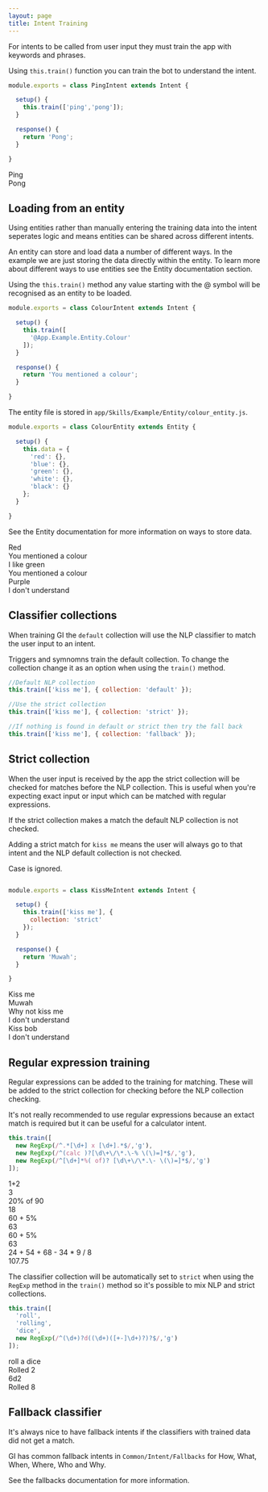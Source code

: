 ```yaml
---
layout: page
title: Intent Training
---
```


For intents to be called from user input they must train the app with keywords and phrases.

Using `this.train()` function you can train the bot to understand the intent.

~~~javascript
module.exports = class PingIntent extends Intent {

  setup() {
    this.train(['ping','pong']);
  }

  response() {
    return 'Pong';
  }

}
~~~

<div class="chat" markdown="0">
  <div class="user"><span>Ping</span></div>
  <div class="bot"><span>Pong</span></div>
</div>


## Loading from an entity

Using entities rather than manually entering the training data into the intent seperates logic and means entities can be shared across different intents.

An entity can store and load data a number of different ways. In the example we are just storing the data directly within the entity. To learn more about different ways to use entities see the Entity documentation section.

Using the `this.train()` method any value starting with the @ symbol will be recognised as an entity to be loaded.

~~~javascript
module.exports = class ColourIntent extends Intent {

  setup() {
    this.train([
      '@App.Example.Entity.Colour'
    ]);
  }

  response() {
    return 'You mentioned a colour';
  }

}
~~~

The entity file is stored in `app/Skills/Example/Entity/colour_entity.js`.

~~~javascript
module.exports = class ColourEntity extends Entity {

  setup() {
    this.data = {
      'red': {},
      'blue': {},
      'green': {},
      'white': {},
      'black': {}
    };
  }

}
~~~

See the Entity documentation for more information on ways to store data.

<div class="chat" markdown="0">
  <div class="user"><span>Red</span></div>
  <div class="bot"><span>You mentioned a colour</span></div>
  <div class="user"><span>I like green</span></div>
  <div class="bot"><span>You mentioned a colour</span></div>
  <div class="user"><span>Purple</span></div>
  <div class="bot"><span>I don't understand</span></div>
</div>



## Classifier collections

When training GI the `default` collection will use the NLP classifier to match the user input to an intent.

Triggers and symnomns train the default collection. To change the collection change it as an option when using the `train()` method.


~~~javascript
//Default NLP collection
this.train(['kiss me'], { collection: 'default' });

//Use the strict collection
this.train(['kiss me'], { collection: 'strict' });

//If nothing is found in default or strict then try the fall back
this.train(['kiss me'], { collection: 'fallback' });
~~~



## Strict collection

When the user input is received by the app the strict collection will be checked for matches before the NLP collection. This is useful when you're expecting exact input or input which can be matched with regular expressions.

If the strict collection makes a match the default NLP collection is not checked.

Adding a strict match for `kiss me` means the user will always go to that intent and the NLP default collection is not checked.

Case is ignored.

~~~javascript

module.exports = class KissMeIntent extends Intent {

  setup() {
    this.train(['kiss me'], {
      collection: 'strict'
    });
  }

  response() {
    return 'Muwah';
  }

}
~~~

<div class="chat" markdown="0">
  <div class="user"><span>Kiss me</span></div>
  <div class="bot"><span>Muwah</span></div>
  <div class="user"><span>Why not kiss me</span></div>
  <div class="bot"><span>I don't understand</span></div>
  <div class="user"><span>Kiss bob</span></div>
  <div class="bot"><span>I don't understand</span></div>
</div>


## Regular expression training

Regular expressions can be added to the training for matching. These will be added to the strict collection for checking before the NLP collection checking.

It's not really recommended to use regular expressions because an extact match is required but it can be useful for a calculator intent.

~~~javascript
this.train([
  new RegExp(/^.*[\d+] x [\d+].*$/,'g'),
  new RegExp(/^(calc )?[\d\+\/\*.\-% \(\)=]*$/,'g'),
  new RegExp(/^[\d+]*%( of)? [\d\+\/\*.\- \(\)=]*$/,'g')
]);
~~~


<div class="chat" markdown="0">
  <div class="user"><span>1+2</span></div>
  <div class="bot"><span>3</span></div>

  <div class="user"><span>20% of 90</span></div>
  <div class="bot"><span>18</span></div>

  <div class="user"><span>60 + 5%</span></div>
  <div class="bot"><span>63</span></div>

  <div class="user"><span>60 + 5%</span></div>
  <div class="bot"><span>63</span></div>

  <div class="user"><span>24 + 54 + 68 - 34 * 9 / 8</span></div>
  <div class="bot"><span>107.75</span></div>
</div>


The classifier collection will be automatically set to `strict` when using the `RegExp` method in the `train()` method so it's possible to mix NLP and strict collections.

~~~javascript
this.train([
  'roll',
  'rolling',
  'dice',
  new RegExp(/^(\d+)?d((\d+)([+-]\d+)?)?$/,'g')
]);
~~~


<div class="chat" markdown="0">
  <div class="user"><span>roll a dice</span></div>
  <div class="bot"><span>Rolled 2</span></div>

  <div class="user"><span>6d2</span></div>
  <div class="bot"><span>Rolled 8</span></div>
</div>


## Fallback classifier

It's always nice to have fallback intents if the classifiers with trained data did not get a match.

GI has common fallback intents in `Common/Intent/Fallbacks` for How, What, When, Where, Who and Why.

See the fallbacks documentation for more information.